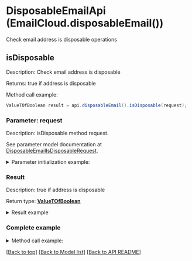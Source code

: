 # DisposableEmailApi (EmailCloud.disposableEmail())

Check email address is disposable operations

<a name="isDisposable"></a>
## isDisposable

Description: Check email address is disposable             

Returns: true if address is disposable

Method call example:
```java
ValueTOfBoolean result = api.disposableEmail().isDisposable(request);
```


### Parameter: request

Description: isDisposable method request.

See parameter model documentation at [DisposableEmailIsDisposableRequest](DisposableEmailIsDisposableRequest.md).

<details>
    <summary>Parameter initialization example:</summary>

```java
DisposableEmailIsDisposableRequest request = Models.disposableEmailIsDisposableRequest()
    .address("example@mailcatch.com")
    .build();
```

</details>

### Result

Description: true if address is disposable

Return type: [**ValueTOfBoolean**](ValueTOfBoolean.md)

<details>
    <summary>Result example</summary>

```java
result = ;
```
</details>

### Complete example

<details>
    <summary>Method call example:</summary>

```java
EmailCloud api = new EmailCloud(appKey, appSid);

// Prepare parameters:
DisposableEmailIsDisposableRequest request = Models.disposableEmailIsDisposableRequest()
    .address("example@mailcatch.com")
    .build();

// Call method:
ValueTOfBoolean result = api.disposableEmail().isDisposable(request);

// Result example:
result = ;
```

</details>

[[Back to top]](#) [[Back to Model list]](Models.md) [[Back to API README]](README.md)

